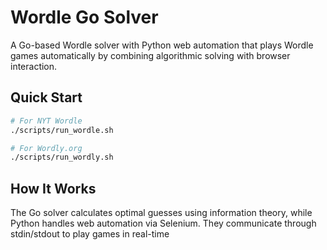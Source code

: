 # Wordle Go Solver

A Go-based Wordle solver with Python web automation that plays Wordle games automatically by combining algorithmic solving with browser interaction.


## Quick Start

```bash
# For NYT Wordle
./scripts/run_wordle.sh

# For Wordly.org
./scripts/run_wordly.sh
```

## How It Works

The Go solver calculates optimal guesses using information theory, while Python handles web automation via Selenium. They communicate through stdin/stdout to play games in real-time
